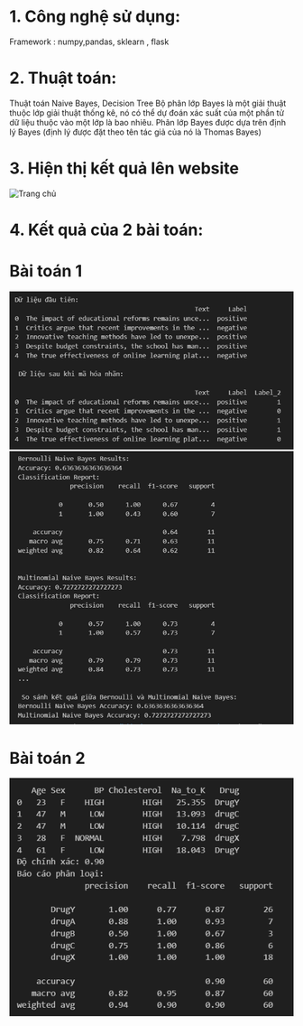 # 1. Công nghệ sử dụng:
Framework : numpy,pandas, sklearn , flask
# 2. Thuật toán:
Thuật toán Naive Bayes, Decision Tree
Bộ phân lớp Bayes là một giải thuật thuộc lớp giải thuật thống kê, nó có thể dự đoán xác suất của một phần tử dữ liệu thuộc vào một lớp là bao nhiêu. Phân lớp Bayes được dựa trên định lý Bayes (định lý được đặt theo tên tác giả của nó là Thomas Bayes)
# 3. Hiện thị kết quả lên website
![Trang chủ](image.png)
# 4. Kết quả của 2 bài toán: 
# Bài toán 1
![câu 1a](static/cau1a.png)
![câu 1b](static/cau1b.png)
# Bài toán 2
![câu 2](static/cau2.png)